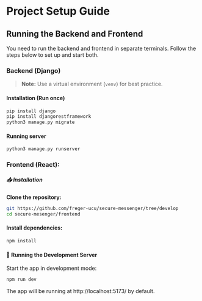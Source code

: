 # Project Setup Guide

## Running the Backend and Frontend

You need to run the backend and frontend in separate terminals. Follow the steps below to set up and start both.

### Backend (Django)

> **Note:** Use a virtual environment (`venv`) for best practice.

#### Installation (Run once)
```sh
pip install django
pip install djangorestframework
python3 manage.py migrate
```

#### Running server
```sh
python3 manage.py runserver
```

### Frontend (React):
##### 📥 Installation
**Clone the repository:**
```sh
git https://github.com/freger-ucu/secure-messenger/tree/develop
cd secure-mesenger/frontend
```

#### Install dependencies:
```sh
npm install
```
#### 🔧 Running the Development Server
Start the app in development mode:
```sh
npm run dev
```

The app will be running at http://localhost:5173/ by default.
